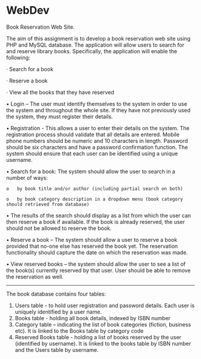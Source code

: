 # WebDev
Book Reservation Web Site.

The aim of this assignment is to develop a book reservation web site using PHP and MySQL database. The application will allow users to search for and reserve library books. Specifically, the application will enable the following:

· Search for a book 

· Reserve a book 

· View all the books that they have reserved 

  •	Login – The user must identify themselves to the system in order to use the system and throughout the whole site. If they have not previously used the system, they     must register their details.
  
  •	Registration - This allows a user to enter their details on the system. The registration process should validate that all details are entered. Mobile phone numbers     should be numeric and 10 characters in length. Password should be six characters and have a password confirmation function. The system should ensure that each user     can   be identified using a unique username. 
  
  •	Search for a book: The system should allow the user to search in a number of ways: 
  
    o	by book title and/or author (including partial search on both) 
    
    o	by book category description in a dropdown menu (book category should retrieved from database)
    
  •	The results of the search should display as a list from which the user can then reserve a book if available. If the book is already reserved, the user should not be   allowed to reserve the book.
  
  •	Reserve a book – The system should allow a user to reserve a book provided that no-one else has reserved the book yet. The reservation functionality should capture     the date on which the reservation was made.
  
  •	View reserved books – the system should allow the user to see a list of the book(s) currently reserved by that user. User should be able to remove the reservation as   well.

*************************************************************************************************************************************************************************
The book database contains four tables: 
1.	Users table - to hold user registration and password details. Each user is uniquely identified by a user name. 
2.	Books table - holding all book details, indexed by ISBN number 
3.	Category table – indicating the list of book categories (fiction, business etc). It is linked to the Books table by category code 
4.	Reserved Books table - holding a list of books reserved by the user  (identified by username). It is linked to the books table by ISBN number and the Users table by     username. 
